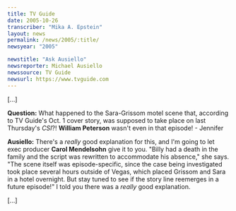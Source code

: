 ```yaml
---
title: TV Guide
date: 2005-10-26
transcriber: "Mika A. Epstein"
layout: news
permalink: /news/2005/:title/
newsyear: "2005"

newstitle: "Ask Ausiello"
newsreporter: Michael Ausiello
newssource: TV Guide
newsurl: https://www.tvguide.com
---
```

[...]

**Question:** What happened to the Sara-Grissom motel scene that, according to TV Guide's Oct. 1 cover story, was supposed to take place on last Thursday's *CSI*?! **William Peterson** wasn't even in that episode! - Jennifer

**Ausiello:** There's a *really* good explanation for this, and I'm going to let exec producer **Carol Mendelsohn** give it to you. "Billy had a death in the family and the script was rewritten to accommodate his absence," she says. "The scene itself was episode-specific, since the case being investigated took place several hours outside of Vegas, which placed Grissom and Sara in a hotel overnight. But stay tuned to see if the story line reemerges in a future episode!" I told you there was a *really* good explanation.

[...]
